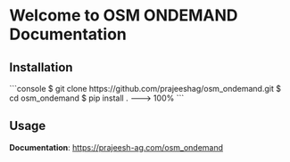 # Welcome to OSM ONDEMAND Documentation

## Installation

<div class="termy">
```console
$ git clone https://github.com/prajeeshag/osm_ondemand.git
$ cd osm_ondemand
$ pip install .
---> 100%
```
</div>

## Usage
**Documentation**: https://prajeesh-ag.com/osm_ondemand
